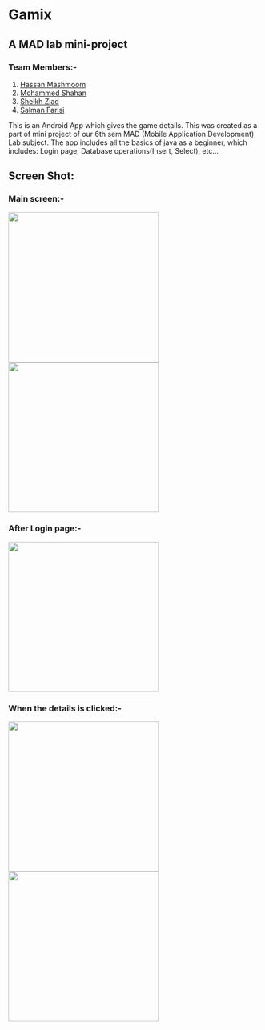 # Gamix
## A MAD lab mini-project
### Team Members:-

1. [Hassan Mashmoom](https://github.com/hassanmash)
2. [Mohammed Shahan](https://github.com/MoShahan)
3. [Sheikh Ziad](https://github.com/sheikhziad)
4. [Salman Farisi](https://github.com/iamsalmanfarisi)

This is an Android App which gives the game details. This was created as a part of mini project of our 6th sem MAD (Mobile Application Development) Lab subject.
The app includes all the basics of java as a beginner, which includes: Login page, Database operations(Insert, Select), etc...

## Screen Shot:
### Main screen:-
<!-- ![image](https://user-images.githubusercontent.com/61452898/129076118-bcd1dc15-11d8-4e74-b8fb-9ffa09d762ae.png)  -->
<img src="https://user-images.githubusercontent.com/61452898/129076118-bcd1dc15-11d8-4e74-b8fb-9ffa09d762ae.png" width="300">  <img src="https://user-images.githubusercontent.com/61452898/129076205-25b61431-0d0a-4053-85f8-3d8db9954437.png" width="300">
<!-- ![image](https://user-images.githubusercontent.com/61452898/129076205-25b61431-0d0a-4053-85f8-3d8db9954437.png) -->

### After Login page:-

<!-- ![image](https://user-images.githubusercontent.com/61452898/129076327-fe922944-82fc-43ec-a70f-913d977c929a.png) -->
<img src="https://user-images.githubusercontent.com/61452898/129076327-fe922944-82fc-43ec-a70f-913d977c929a.png" width="300"> 

### When the details is clicked:-

<!-- ![image](https://user-images.githubusercontent.com/61452898/129077878-69ddda34-e454-458c-af37-4ebb1a7c77d9.png) -->
<img src="https://user-images.githubusercontent.com/61452898/129077878-69ddda34-e454-458c-af37-4ebb1a7c77d9.png" width="300">  <img src="https://user-images.githubusercontent.com/61452898/129076407-e3867d74-a47b-45c9-81ef-c1c7ef4a79ed.png" width="300"> 
<!-- ![image](https://user-images.githubusercontent.com/61452898/129076407-e3867d74-a47b-45c9-81ef-c1c7ef4a79ed.png) -->
